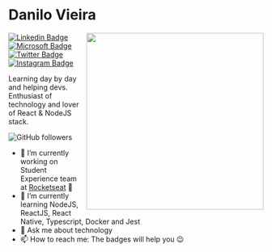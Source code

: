 # Danilo Vieira

<img align="right" src="https://ik.imagekit.io/danilovieira/undraw_hacker_mind_6y85_Zn1Vl8GZC.png" width="350"/>

[![Linkedin Badge](https://img.shields.io/badge/-Danilo%20Vieira-8257e5?style=flat-square&labelColor=8257e5&logo=linkedin&logoColor=white&link=https://www.linkedin.com/in/vieira-danilo/)](https://www.linkedin.com/in/vieira-danilo/)
[![Microsoft Badge](https://img.shields.io/badge/-danilo__strvieira@hotmail.com-8257e5?style=flat-square&labelColor=8257e5&logo=microsoft&logoColor=white&link=mailto:danilo_strvieira@hotmail.com)](mailto:danilo_strvieira@hotmail.com)
[![Twitter Badge](https://img.shields.io/badge/-@__danilovs-8257e5?style=flat-square&labelColor=8257e5&logo=twitter&logoColor=white&link=https://twitter.com/_danilovs)](https://twitter.com/_danilovs)
[![Instagram Badge](https://img.shields.io/badge/-@__danilovieira-8257e5?style=flat-square&labelColor=8257e5&logo=instagram&logoColor=white&link=https://www.instagram.com/_danilovieira/)](https://www.instagram.com/_danilovieira/)

Learning day by day and helping devs. Enthusiast of technology and lover of React & NodeJS stack.

![GitHub followers](https://img.shields.io/github/followers/danilo-vieira?labelColor=8257e5&color=8257e5&logo=github&label=Followers&logoColor=white&style=flat-square)

- 🔭 I’m currently working on Student Experience team at [Rocketseat](https://rocketseat.com.br/) 💜
- 🌱 I’m currently learning NodeJS, ReactJS, React Native, Typescript, Docker and Jest
- 💬 Ask me about technology
- 📫 How to reach me: The badges will help you 😉


<!--
**danilo-vieira/danilo-vieira** is a ✨ _special_ ✨ repository because its `README.md` (this file) appears on your GitHub profile.

- 😄 Pronouns: ...
- ⚡ Fun fact: ...
- 👯 I’m looking to collaborate on ...
- 🤔 I’m looking for help with ...
